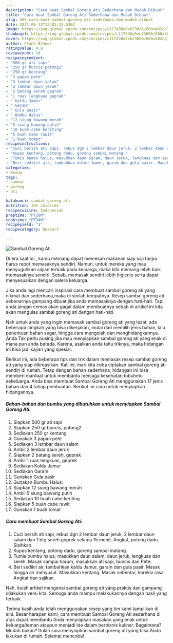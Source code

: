 ```yaml
---
description: "Cara buat Sambal Goreng Ati Sederhana dan Mudah Dibuat"
title: "Cara buat Sambal Goreng Ati Sederhana dan Mudah Dibuat"
slug: 489-cara-buat-sambal-goreng-ati-sederhana-dan-mudah-dibuat
date: 2021-06-12T12:01:31.536Z
image: https://img-global.cpcdn.com/recipes/c117436e5eb23886/680x482cq70/sambal-goreng-ati-foto-resep-utama.jpg
thumbnail: https://img-global.cpcdn.com/recipes/c117436e5eb23886/680x482cq70/sambal-goreng-ati-foto-resep-utama.jpg
cover: https://img-global.cpcdn.com/recipes/c117436e5eb23886/680x482cq70/sambal-goreng-ati-foto-resep-utama.jpg
author: Frank Brewer
ratingvalue: 4.9
reviewcount: 10
recipeingredient:
- "500 gr ati sapi"
- "250 gr buncis potong2"
- "250 gr kentang"
- "3 papan pete"
- "3 lembar daun salam"
- "2 lembar daun jeruk"
- "2 batang sereh geprek"
- "1 ruas lengkuas geprek"
- " Kaldu Jamur"
- " Garam"
- " Gula pasir"
- " Bumbu Halus"
- "12 siung bawang merah"
- "5 siung bawang putih"
- "10 buah cabe keriting"
- "5 buah cabe rawit"
- "1 buah tomat"
recipeinstructions:
- "Cuci bersih ati sapi, rebus dgn 2 lembar daun jeruk, 2 lembar daun salam dan 1 btg sereh geprek selama 15 menit. Angkat, potong dadu. Sisihkan."
- "Kupas kentang, potong dadu, goreng sampai matang."
- "Tumis bumbu halus, masukkan daun salam, daun jeruk, lengkuas dan sereh. Masak sampai harum, masukkan ati sapi, buncis dan Pete."
- "Beri sedikit air, tambahkan kaldu Jamur, garam dan gula pasir. Masak hingga air menyusut. Masukkan kentang. Masak sebentar, koreksi rasa. Angkat dan sajikan."
categories:
- Resep
tags:
- sambal
- goreng
- ati

katakunci: sambal goreng ati 
nutrition: 201 calories
recipecuisine: Indonesian
preptime: "PT10M"
cooktime: "PT34M"
recipeyield: "1"
recipecategory: Dessert

---
```



![Sambal Goreng Ati](https://img-global.cpcdn.com/recipes/c117436e5eb23886/680x482cq70/sambal-goreng-ati-foto-resep-utama.jpg)

Di era  saat ini , kamu memang dapat memesan makanan siap saji tanpa harus repot memasaknya sendiri. Namun, untuk mereka yang mau menyuguhkan sajian terbaik pada keluarga, maka kita memang lebih baik memasaknya sendiri. Sebab, memasak sendiri lebih higienis serta dapat menyesuaikan dengan selera keluarga.

Jika anda lagi mencari inspirasi cara membuat sambal goreng ati yang nikmat dan sederhana,maka di sinilah tempatnya. Resep sambal goreng ati  sebenarnya gampang dibuat jika anda memasaknya dengan hati-hati. Tapi, anda jangan cemas akan gagal dalam membuatnya 
sebab di artikel ini kita akan mengulas sambal goreng ati dengan hati-hati.  



Nah untuk anda yang ingin memasak sambal goreng ati yang lezat, ada beberapa langkah yang bisa dikerjakan, mulai dari memilih jenis bahan, lalu penentuan bahan segar, hingga cara mengolah dan menghidangkannya. Anda Tak perlu pusing jika mau menyiapkan sambal goreng ati yang enak di mana pun anda berada. Karena, asalkan anda  tahu triknya, maka hidangan ini bisa jadi sajian yang spesial.

Berikut ini, ada beberapa tips dan trik dalam memasak resep sambal goreng ati yang siap dikreasikan. Kali ini, mari kita coba ciptakan sambal goreng ati sendiri di rumah. Tetap dengan bahan sederhana, hidangan ini bisa memberi manfaat untuk membantu menjaga kesehatan tubuhmu sekeluarga. Anda bisa membuat Sambal Goreng Ati menggunakan 17 jenis bahan dan 4 tahap pembuatan. Berikut ini cara untuk menyiapkan hidangannya.

<!--inarticleads1-->

##### Bahan-bahan dan bumbu yang dibutuhkan untuk menyiapkan Sambal Goreng Ati:

1. Siapkan 500 gr ati sapi
1. Siapkan 250 gr buncis, potong2
1. Sediakan 250 gr kentang
1. Gunakan 3 papan pete
1. Sediakan 3 lembar daun salam
1. Ambil 2 lembar daun jeruk
1. Siapkan 2 batang sereh, geprek
1. Ambil 1 ruas lengkuas, geprek
1. Sediakan  Kaldu Jamur
1. Sediakan  Garam
1. Gunakan  Gula pasir
1. Gunakan  Bumbu Halus:
1. Siapkan 12 siung bawang merah
1. Ambil 5 siung bawang putih
1. Sediakan 10 buah cabe keriting
1. Siapkan 5 buah cabe rawit
1. Gunakan 1 buah tomat




<!--inarticleads2-->

##### Cara membuat Sambal Goreng Ati:

1. Cuci bersih ati sapi, rebus dgn 2 lembar daun jeruk, 2 lembar daun salam dan 1 btg sereh geprek selama 15 menit. Angkat, potong dadu. Sisihkan.
1. Kupas kentang, potong dadu, goreng sampai matang.
1. Tumis bumbu halus, masukkan daun salam, daun jeruk, lengkuas dan sereh. Masak sampai harum, masukkan ati sapi, buncis dan Pete.
1. Beri sedikit air, tambahkan kaldu Jamur, garam dan gula pasir. Masak hingga air menyusut. Masukkan kentang. Masak sebentar, koreksi rasa. Angkat dan sajikan.




Nah, itulah artikel mengenai  sambal goreng ati  yang praktis dan gampang dilakukan versi kita. Semoga anda mampu melakukannya dengan hasil yang terbaik. 

Terima kasih anda telah menggunakan resep yang tim kami tampilkan di sini. Besar harapan kami, cara membuat  Sambal Goreng Ati sederhana di atas dapat membantu Anda menyiapkan masakan yang enak untuk keluarga/teman ataupun menjadi ide dalam berbisnis kuliner. Bagaimana? Mudah bukan? Itulah cara menyiapkan sambal goreng ati yang bisa Anda lakukan di rumah. Selamat mencoba!

